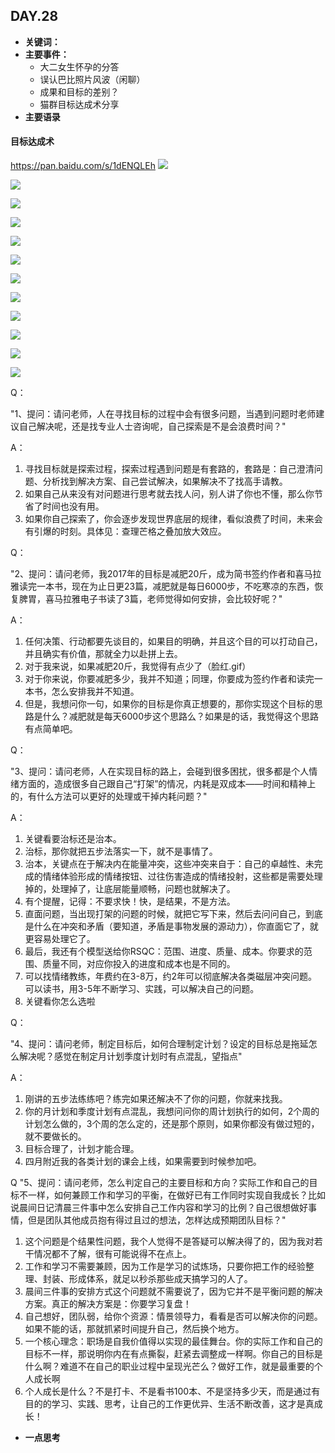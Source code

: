 ## DAY.28
+ **关键词：**
+ **主要事件：**
    + 大二女生怀孕的分答
    + 误认巴比照片风波（闲聊）
    + 成果和目标的差别？
    + 猫群目标达成术分享
+ **主要语录**

#### 目标达成术

https://pan.baidu.com/s/1dENQLEh
![](./_image/608f3e145273ba237715b843750bb3f.jpg)

![](./_image/34ccd98d3c86311391cad5803d2b366.jpg)

![](./_image/9e90ceef68308a090959a894ce1050c.jpg)

![](./_image/561a1679e402d67dfa4c7c1969b10d9.jpg)

![](./_image/cfb7f19daad441b2a4ae0bfa0d470f4.jpg)


![](./_image/dfcb83d8ddf4d601ccaf5e291e86ab9.jpg)

![](./_image/333177b5f2d62a7430390e4c1c14b72.jpg)

![](./_image/68a0505f2336d1a08b707ae5875837b.jpg)

![](./_image/413c223f4e5b8b518e17841058302b0.jpg)

![](./_image/fbfe9a09ee7d23f8820334969eb0300.jpg)

![](./_image/7a9035175567d0562ab233508cd61a9.jpg)


![](./_image/8a7d8b4a1af354b2c89f5b27128edb5.jpg)

Q：

"1、提问：请问老师，人在寻找目标的过程中会有很多问题，当遇到问题时老师建议自己解决呢，还是找专业人士咨询呢，自己探索是不是会浪费时间？"

A：

1. 寻找目标就是探索过程，探索过程遇到问题是有套路的，套路是：自己澄清问题、分析找到解决方案、自己尝试解决，如果解决不了找高手请教。
2. 如果自己从来没有对问题进行思考就去找人问，别人讲了你也不懂，那么你节省了时间也没有用。
3. 如果你自己探索了，你会逐步发现世界底层的规律，看似浪费了时间，未来会有引爆的时刻。具体见：查理芒格之叠加放大效应。

Q：

"2、提问：请问老师，我2017年的目标是减肥20斤，成为简书签约作者和喜马拉雅读完一本书，现在为止日更23篇，减肥就是每日6000步，不吃寒凉的东西，恢复脾胃，喜马拉雅电子书读了3篇，老师觉得如何安排，会比较好呢？"

A：

1. 任何决策、行动都要先谈目的，如果目的明确，并且这个目的可以打动自己，并且确实有价值，那就全力以赴拼上去。
2. 对于我来说，如果减肥20斤，我觉得有点少了（脸红.gif）
3. 对于你来说，你要减肥多少，我并不知道；同理，你要成为签约作者和读完一本书，怎么安排我并不知道。
4. 但是，我想问你一句，如果你的目标是你真正想要的，那你实现这个目标的思路是什么？减肥就是每天6000步这个思路么？如果是的话，我觉得这个思路有点简单吧。

Q：

"3、提问：请问老师，人在实现目标的路上，会碰到很多困扰，很多都是个人情绪方面的，造成很多自己跟自己“打架”的情况，内耗是双成本——时间和精神上的，有什么方法可以更好的处理或干掉内耗问题？"

A：

1. 关键看要治标还是治本。
2. 治标，那你就把五步法落实一下，就不是事情了。
3. 治本，关键点在于解决内在能量冲突，这些冲突来自于：自己的卓越性、未完成的情绪体验形成的情绪按钮、过往伤害造成的情绪投射，这些都是需要处理掉的，处理掉了，让底层能量顺畅，问题也就解决了。
4. 有个提醒，记得：不要求快！快，是结果，不是方法。
5. 直面问题，当出现打架的问题的时候，就把它写下来，然后去问问自己，到底是什么在冲突和矛盾（要知道，矛盾是事物发展的源动力），你直面它了，就更容易处理它了。
6. 最后，我还有个模型送给你RSQC：范围、进度、质量、成本。你要求的范围、质量不同，对应你投入的进度和成本也是不同的。
7. 可以找情绪教练，年费约在3-8万，约2年可以彻底解决各类磁层冲突问题。可以读书，用3-5年不断学习、实践，可以解决自己的问题。
8. 关键看你怎么选啦

Q：

"4、提问：请问老师，制定目标后，如何合理制定计划？设定的目标总是拖延怎么解决呢？感觉在制定月计划季度计划时有点混乱，望指点"

A：

1. 刚讲的五步法练练吧？练完如果还解决不了你的问题，你就来找我。
2. 你的月计划和季度计划有点混乱，我想问问你的周计划执行的如何，2个周的计划怎么做的，3个周的怎么定的，还是那个原则，如果你都没有做过短的，就不要做长的。
3. 目标合理了，计划才能合理。
4. 四月附近我的各类计划的课会上线，如果需要到时候参加吧。

Q
"5、提问：请问老师，怎么判定自己的主要目标和方向？实际工作和自己的目标不一样，如何兼顾工作和学习的平衡，在做好已有工作同时实现自我成长？比如说晨间日记清晨三件事中怎么安排自己工作内容和学习的比例？自己很想做好事情，但是团队其他成员抱有得过且过的想法，怎样达成预期团队目标？"
 


1. 这个问题是个结果性问题，我个人觉得不是答疑可以解决得了的，因为我对若干情况都不了解，很有可能说得不在点上。
2. 工作和学习不需要兼顾，因为工作是学习的试炼场，只要你把工作的经验整理、封装、形成体系，就足以秒杀那些成天搞学习的人了。
3. 晨间三件事的安排方式这个问题就不需要说了，因为它并不是平衡问题的解决方案。真正的解决方案是：你要学习复盘！
4. 自己想好，团队弱，给你个资源：情景领导力，看看是否可以解决你的问题。如果不能的话，那就抓紧时间提升自己，然后换个地方。
5. 一个核心理念：职场是自我价值得以实现的最佳舞台。你的实际工作和自己的目标不一样，那说明你内在有点撕裂，赶紧去调整成一样啊。你自己的目标是什么啊？难道不在自己的职业过程中呈现光芒么？做好工作，就是最重要的个人成长啊
6. 个人成长是什么？不是打卡、不是看书100本、不是坚持多少天，而是通过有目的的学习、实践、思考，让自己的工作更优异、生活不断改善，这才是真成长！
+ **一点思考**